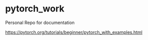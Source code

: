 # pytorch_work
Personal Repo for documentation 

https://pytorch.org/tutorials/beginner/pytorch_with_examples.html
